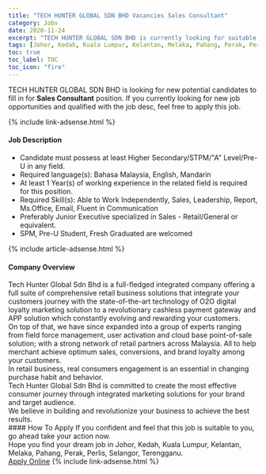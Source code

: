```yaml
---
title: "TECH HUNTER GLOBAL SDN BHD Vacancies Sales Consultant" 
category: Jobs 
date: 2020-11-24 
excerpt: "TECH HUNTER GLOBAL SDN BHD is currently looking for suitable person to fill in the Sales Consultant which positioned at Johor, Kedah, Kuala Lumpur, Kelantan, Melaka, Pahang, Perak, Perlis, Selangor, Terengganu" 
tags: [Johor, Kedah, Kuala Lumpur, Kelantan, Melaka, Pahang, Perak, Perlis, Selangor, Terengganu] 
toc: true 
toc_label: TOC 
toc_icon: "fire" 
--- 
```


<p>TECH HUNTER GLOBAL SDN BHD is looking for new potential candidates to fill in for <b>Sales Consultant</b> position. If you currently looking for new job opportunities and qualified with the job desc, feel free to apply this job.
</p>{% include link-adsense.html %} 
<div><div><div><h4>Job Description</h4></div></div><div><div><span><div><ul><li>Candidate must possess at least Higher Secondary/STPM/"A" Level/Pre-U&#160;in any field.</li><li>Required language(s):&#160;Bahasa Malaysia, English, Mandarin</li><li>At least 1&#160;Year(s) of working experience in the related field is required for this position.</li><li>Required Skill(s): Able to Work Independently, Sales, Leadership, Report, Ms.Office, Email, Fluent in Communication</li><li>Preferably Junior Executive specialized in Sales - Retail/General or equivalent.</li><li>SPM, Pre-U Student, Fresh Graduated are welcomed&#160;</li></ul></div></span></div></div></div> 
{% include article-adsense.html %} 
<div><div><div><h4>Company Overview</h4></div></div><div><div><span><div><div>
<div>Tech Hunter Global&#160;Sdn&#160;Bhd is a full-fledged integrated company offering a full suite of comprehensive retail business solutions that integrate your customers journey with the state-of-the-art technology of O2O digital loyalty marketing solution to a revolutionary cashless payment gateway and APP solution which constantly evolving and rewarding your customers.&#160;</div>
<div>On top of that, we have since expanded into a group of experts ranging from field force management, user activation and cloud base point-of-sale solution; with a strong network of retail partners across Malaysia. All to help merchant achieve optimum sales, conversions, and brand loyalty among your customers.</div>
<div>In retail business, real consumers engagement is an essential in changing purchase habit and behavior.</div>
<div>Tech Hunter Global&#160;Sdn&#160;Bhd is committed to create the most effective consumer journey through integrated marketing solutions for your brand and target audience.</div>
<div>We believe in building and revolutionize your business to achieve the best results.</div>
</div></div></span></div></div></div> 
#### How To Apply 
If you confident and feel that this job is suitable to you, go ahead take your action now. <br/> 
Hope you find your dream job in Johor, Kedah, Kuala Lumpur, Kelantan, Melaka, Pahang, Perak, Perlis, Selangor, Terengganu. <br/> 
<a href="https://www.jobstreet.com.my/en/job/sales-consultant-4425095?jobId=jobstreet-my-job-4425095&sectionRank=24&token=0~765afeb7-ce37-4310-b015-c55af4870088&fr=SRP%20View%20In%20New%20Ta" class="btn btn--info" target="_blank" rel="nofollow noopenner">Apply Online</a> 
{% include link-adsense.html %} 